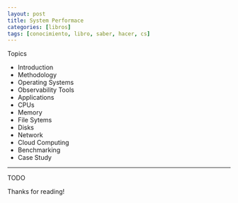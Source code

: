```yaml
---
layout: post
title: System Performace
categories: [libros]
tags: [conocimiento, libro, saber, hacer, cs]
---
```


<!--Resumen-->

Topics 

- Introduction
- Methodology
- Operating Systems
- Observability Tools
- Applications
- CPUs
- Memory
- File Sytems
- Disks
- Network
- Cloud Computing
- Benchmarking
- Case Study

---

<!--more-->
TODO
  
Thanks for reading!